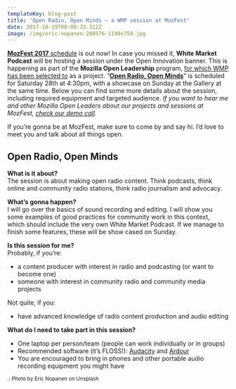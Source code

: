 ```yaml
---
templateKey: blog-post
title: 'Open Radio, Open Minds – a WMP session at MozFest'
date: 2017-10-19T08:00:33.312Z
image: /img/eric-nopanen-208576-1140x759.jpg
---
```

[**MozFest 2017** schedule](https://guidebook.com/guide/114124/) is out now! In case you missed it, **White Market Podcast** will be hosting a session under the Open Innovation banner.  This is happening as part of the **Mozilla Open Leadership** program, [for which WMP has been selected to](https://www.whitemarketpodcast.co.uk/blog/2017/10/05/making-wmp-open-a-fresh-start-with-the-help-of-mozilla/) as a project. “**[Open Radio, Open Minds](https://guidebook.com/guide/114124/event/16741474/)**” is scheduled for Saturday 28th at 4:30pm, with a showcase on Sunday at the Gallery at the same time. Below you can find some more details about the session, including required equipment and targeted audience. _If you want to hear me and other Mozilla Open Leaders about our projects and sessions at MozFest, [check our demo call](http://air.mozilla.org/mozilla-open-leaders-round-4-demos-rebel-foxes/#@40m0s)._

If you’re gonna be at MozFest, make sure to come by and say hi. I’d love to meet you and talk about all things open.

## Open Radio, Open Minds

**What is it about?**\
The session is about making open radio content. Think podcasts, think online and community radio stations, think radio journalism and advocacy.

**What’s gonna happen?**\
I will go over the basics of sound recording and editing. I will show you some examples of good practices for community work in this context, which should include the very own White Market Podcast. If we manage to finish some features, these will be show cased on Sunday.

**Is this session for me?**\
Probably, if you’re:

* ​a content producer with interest in radio and podcasting (or want to become one)
* ​someone with interest in community radio and community media projects

Not quite, if you:

* ​have advanced knowledge of radio content production and audio editing

**What do I need to take part in this session?**

* One laptop per person/team (people can work individually or in groups)
* Recommended software (it’s FLOSS!): [Audacity](http://www.audacityteam.org/) and [Ardour](http://ardour.org/)
* You are encouraged to bring in phones and other portable audio recording equipment you might have

<small>.: Photo by Eric Nopanen on Unsplash</small>
